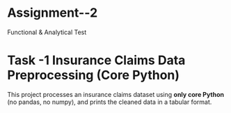 # Assignment--2
Functional &amp; Analytical Test

# Task -1 Insurance Claims Data Preprocessing (Core Python)

This project processes an insurance claims dataset using **only core Python** (no pandas, no numpy), and prints the cleaned data in a tabular format.


           
